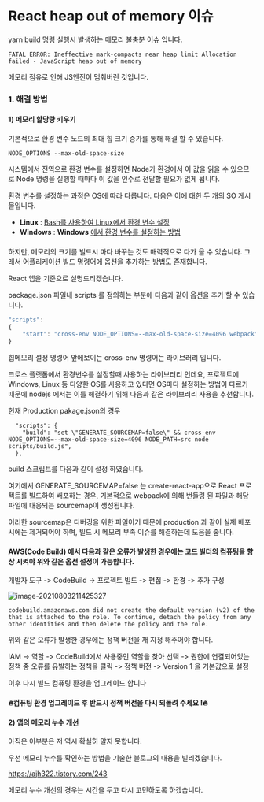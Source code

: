 # React heap out of memory 이슈

yarn build 명령 실행시 발생하는 메모리 불충분 이슈 입니다.

```
FATAL ERROR: Ineffective mark-compacts near heap limit Allocation failed - JavaScript heap out of memory
```

메모리 점유로 인해 JS엔진이 멈춰버린 것입니다.



### 1. 해결 방법

####   1) 메모리 할당량 키우기

기본적으로 환경 변수 노드의 최대 힙 크기 증가를 통해 해결 할 수 있습니다.

```
NODE_OPTIONS --max-old-space-size
```

시스템에서 전역으로 환경 변수를 설정하면 Node가 환경에서 이 값을 읽을 수 있으므로 Node 명령을 실행할 때마다 이 값을 인수로 전달할 필요가 없게 됩니다.

환경 변수를 설정하는 과정은 OS에 따라 다릅니다. 다음은 이에 대한 두 개의 SO 게시물입니다.

- **Linux** : [Bash를 사용하여 Linux에서 환경 변수 설정](https://stackoverflow.com/questions/234742/setting-environment-variables-in-linux-using-bash)
- **Windows** : **Windows** [에서 환경 변수를 설정하는 방법](https://stackoverflow.com/questions/32463212/how-to-set-environment-variables-from-windows)

####  

하지만,  메모리의 크기를 빌드시 마다 바꾸는 것도 매력적으로 다가 올 수 있습니다.  그래서 어플리케이션 빌드 명령어에 옵션을 추가하는 방법도 존재합니다.

React 앱을 기준으로 설명드리겠습니다.

package.json 파일내 scripts 를 정의하는 부분에 다음과 같이 옵션을 추가 할 수 있습니다.

```javascript
"scripts": 
{
    "start": "cross-env NODE_OPTIONS=--max-old-space-size=4096 webpack"
}
```

힙메모리 설정 명령어 앞에보이는 cross-env 명령어는 라이브러리 입니다.

크로스 플랫폼에서 환경변수를 설정할때 사용하는 라이브러리 인데요, 프로젝트에 Windows, Linux 등 다양한 OS를 사용하고 있다면 OS마다 설정하는 방법이 다르기 때문에 nodejs 에서는 이를 해결하기 위해 다음과 같은 라이브러리 사용을 추천합니다.



현재 Production pakage.json의 경우

```react
  "scripts": {
    "build": "set \"GENERATE_SOURCEMAP=false\" && cross-env NODE_OPTIONS=--max-old-space-size=4096 NODE_PATH=src node scripts/build.js",
  },
```

build 스크립트를 다음과 같이 설정 하였습니다.

여기에서 GENERATE_SOURCEMAP=false 는  create-react-app으로 React 프로젝트를 빌드하여 배포하는 경우, 기본적으로 webpack에 의해 번들링 된 파일과 해당 파일에 대응되는 sourcemap이 생성됩니다.

이러한 sourcemap은 디버깅을 위한 파일이기 때문에 production 과 같이 실제 배포시에는 제거되어야 하며, 빌드 시 메모리 부족 이슈를 해결하는데 도움을 줍니다.



#### AWS(Code Build) 에서 다음과 같은 오류가 발생한 경우에는 코드 빌더의 컴퓨팅을 향상 시켜야 위와 같은 옵션 설정이 가능합니다.

개발자 도구 -> CodeBuild -> 프로젝트 빌드 -> 편집 -> 환경 -> 추가 구성

![image-20210803211425327](C:\Users\woonkyoung_ham1\AppData\Roaming\Typora\typora-user-images\image-20210803211425327.png)



```
codebuild.amazonaws.com did not create the default version (v2) of the that is attached to the role. To continue, detach the policy from any other identities and then delete the policy and the role.
```



위와 같은 오류가 발생한 경우에는 정책 버전을 재 지정 해주어야 합니다.

IAM -> 역할 -> CodeBuild에서 사용중인 역할을 찾아 선택 ->  권한에 연결되어있는 정책 중 오류를 유발하는 정책을 클릭  ->  정책 버전 -> Version 1 을 기본값으로 설정

이후 다시 빌드 컴퓨팅 환경을 업그레이드 합니다

#### 🔥컴퓨팅 환경 업그레이드 후 반드시 정책 버전을 다시 되돌려 주세요 !🔥





####  2) 앱의 메모리 누수 개선



아직은 이부분은 저 역시 확실히 알지 못합니다.

우선 메모리 누수를 확인하는 방법을 기술한 블로그의 내용을 빌리겠습니다.

https://ajh322.tistory.com/243



메모리 누수 개선의 경우는 시간을 두고 다시 고민하도록 하겠습니다.











